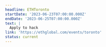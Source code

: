 ```yaml
---
headline: ETHToronto
startDate: '2023-06-23T07:00:00.000Z'
endDate: '2023-06-25T07:00:00.000Z'
text: |
  Apply to hack
link: 'https://ethglobal.com/events/toronto'
status: current
---
```


